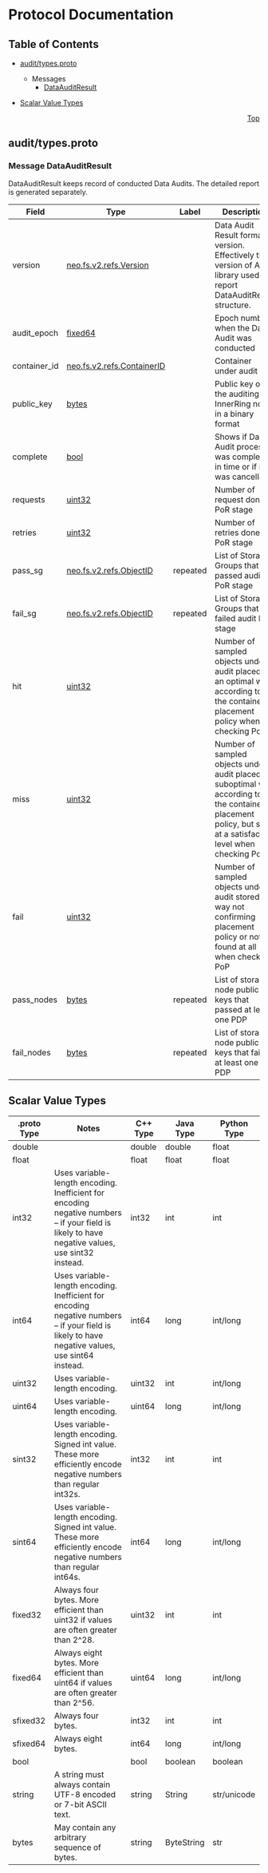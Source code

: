 # Protocol Documentation
<a name="top"></a>

## Table of Contents

- [audit/types.proto](#audit/types.proto)

  - Messages
    - [DataAuditResult](#neo.fs.v2.audit.DataAuditResult)
    

- [Scalar Value Types](#scalar-value-types)



<a name="audit/types.proto"></a>
<p align="right"><a href="#top">Top</a></p>

## audit/types.proto


 <!-- end services -->


<a name="neo.fs.v2.audit.DataAuditResult"></a>

### Message DataAuditResult
DataAuditResult keeps record of conducted Data Audits. The detailed report is
generated separately.


| Field | Type | Label | Description |
| ----- | ---- | ----- | ----------- |
| version | [neo.fs.v2.refs.Version](#neo.fs.v2.refs.Version) |  | Data Audit Result format version. Effectively the version of API library used to report DataAuditResult structure. |
| audit_epoch | [fixed64](#fixed64) |  | Epoch number when the Data Audit was conducted |
| container_id | [neo.fs.v2.refs.ContainerID](#neo.fs.v2.refs.ContainerID) |  | Container under audit |
| public_key | [bytes](#bytes) |  | Public key of the auditing InnerRing node in a binary format |
| complete | [bool](#bool) |  | Shows if Data Audit process was complete in time or if it was cancelled |
| requests | [uint32](#uint32) |  | Number of request done at PoR stage |
| retries | [uint32](#uint32) |  | Number of retries done at PoR stage |
| pass_sg | [neo.fs.v2.refs.ObjectID](#neo.fs.v2.refs.ObjectID) | repeated | List of Storage Groups that passed audit PoR stage |
| fail_sg | [neo.fs.v2.refs.ObjectID](#neo.fs.v2.refs.ObjectID) | repeated | List of Storage Groups that failed audit PoR stage |
| hit | [uint32](#uint32) |  | Number of sampled objects under audit placed in an optimal way according to the containers placement policy when checking PoP |
| miss | [uint32](#uint32) |  | Number of sampled objects under audit placed in suboptimal way according to the containers placement policy, but still at a satisfactory level when checking PoP |
| fail | [uint32](#uint32) |  | Number of sampled objects under audit stored in a way not confirming placement policy or not found at all when checking PoP |
| pass_nodes | [bytes](#bytes) | repeated | List of storage node public keys that passed at least one PDP |
| fail_nodes | [bytes](#bytes) | repeated | List of storage node public keys that failed at least one PDP |

 <!-- end messages -->

 <!-- end enums -->



## Scalar Value Types

| .proto Type | Notes | C++ Type | Java Type | Python Type |
| ----------- | ----- | -------- | --------- | ----------- |
| <a name="double" /> double |  | double | double | float |
| <a name="float" /> float |  | float | float | float |
| <a name="int32" /> int32 | Uses variable-length encoding. Inefficient for encoding negative numbers – if your field is likely to have negative values, use sint32 instead. | int32 | int | int |
| <a name="int64" /> int64 | Uses variable-length encoding. Inefficient for encoding negative numbers – if your field is likely to have negative values, use sint64 instead. | int64 | long | int/long |
| <a name="uint32" /> uint32 | Uses variable-length encoding. | uint32 | int | int/long |
| <a name="uint64" /> uint64 | Uses variable-length encoding. | uint64 | long | int/long |
| <a name="sint32" /> sint32 | Uses variable-length encoding. Signed int value. These more efficiently encode negative numbers than regular int32s. | int32 | int | int |
| <a name="sint64" /> sint64 | Uses variable-length encoding. Signed int value. These more efficiently encode negative numbers than regular int64s. | int64 | long | int/long |
| <a name="fixed32" /> fixed32 | Always four bytes. More efficient than uint32 if values are often greater than 2^28. | uint32 | int | int |
| <a name="fixed64" /> fixed64 | Always eight bytes. More efficient than uint64 if values are often greater than 2^56. | uint64 | long | int/long |
| <a name="sfixed32" /> sfixed32 | Always four bytes. | int32 | int | int |
| <a name="sfixed64" /> sfixed64 | Always eight bytes. | int64 | long | int/long |
| <a name="bool" /> bool |  | bool | boolean | boolean |
| <a name="string" /> string | A string must always contain UTF-8 encoded or 7-bit ASCII text. | string | String | str/unicode |
| <a name="bytes" /> bytes | May contain any arbitrary sequence of bytes. | string | ByteString | str |

